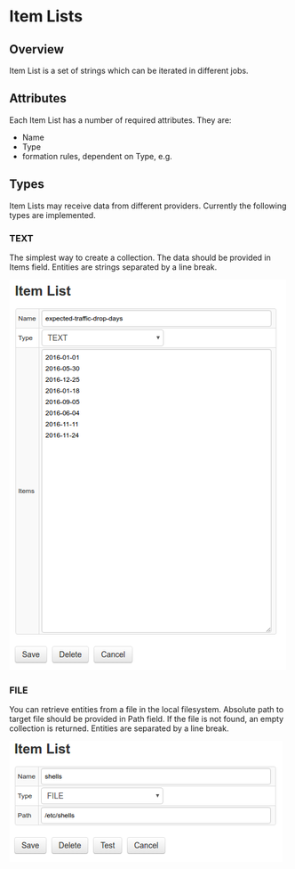 # Item Lists

## Overview

Item List is a set of strings which can be iterated in different jobs.

## Attributes

Each Item List has a number of required attributes. They are:
* Name
* Type
* formation rules, dependent on Type, e.g. 

## Types

Item Lists may receive data from different providers. Currently the following types are implemented.

### TEXT

The simplest way to create a collection. The data should be provided in Items field. Entities are strings separated by a line break.

![TEXT Type](collection_text_type.png)

### FILE

You can retrieve entities from a file in the local filesystem. Absolute path to target file should be provided in Path field. If the file is not found, an empty collection is returned. Entities are separated by a line break.

![TEXT Type](collection_file_type.png)
